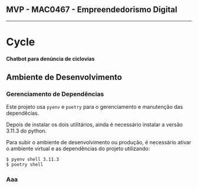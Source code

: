 ## MVP - MAC0467 - Empreendedorismo Digital
---
# Cycle
#### Chatbot para denúncia de ciclovias


## Ambiente de Desenvolvimento

### Gerenciamento de Dependências

Este projeto usa `pyenv` e `poetry` para o gerenciamento e manutenção das dependêcias.

Depois de instalar os dois utilitários, ainda é necessário instalar a versão 3.11.3 do python.

Para subir o ambiente de desenvolvimento ou produção, é necessário ativar o ambiente virtual e as dependências do projeto utilizando:

```[bash]
$ pyenv shell 3.11.3
$ poetry shell
```

### Aaa